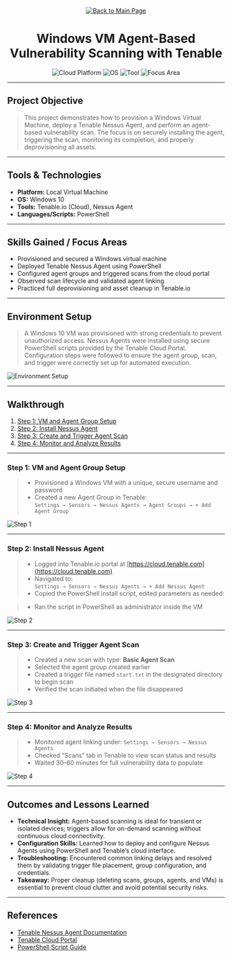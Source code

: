 <p align="center">
  <a href="https://github.com/Samuel-Cavada" target="_blank">
    <img src="https://img.shields.io/badge/Back_to_Main_Page-000000?style=for-the-badge&logo=github&logoColor=white" alt="Back to Main Page"/>
  </a>
</p>

<h1 align="center">Windows VM Agent-Based Vulnerability Scanning with Tenable</h1>

<p align="center">
  <img src="https://img.shields.io/badge/Platform-Local%20VM-0078D4?style=for-the-badge&logo=microsoft&logoColor=white" alt="Cloud Platform" />
  <img src="https://img.shields.io/badge/OS-Windows%2010-0078D6?style=for-the-badge&logo=windows&logoColor=white" alt="OS" />
  <img src="https://img.shields.io/badge/Tool-Tenable.io-00B388?style=for-the-badge&logo=tenable&logoColor=white" alt="Tool" />
  <img src="https://img.shields.io/badge/Focus-Agent-Based%20Scanning-orange?style=for-the-badge" alt="Focus Area" />
</p>

---

## Project Objective
> This project demonstrates how to provision a Windows Virtual Machine, deploy a Tenable Nessus Agent, and perform an agent-based vulnerability scan. The focus is on securely installing the agent, triggering the scan, monitoring its completion, and properly deprovisioning all assets.

---

## Tools & Technologies
- **Platform:** Local Virtual Machine
- **OS:** Windows 10
- **Tools:** Tenable.io (Cloud), Nessus Agent
- **Languages/Scripts:** PowerShell

---

## Skills Gained / Focus Areas
- Provisioned and secured a Windows virtual machine
- Deployed Tenable Nessus Agent using PowerShell
- Configured agent groups and triggered scans from the cloud portal
- Observed scan lifecycle and validated agent linking
- Practiced full deprovisioning and asset cleanup in Tenable.io

---

## Environment Setup
> A Windows 10 VM was provisioned with strong credentials to prevent unauthorized access. Nessus Agents were installed using secure PowerShell scripts provided by the Tenable Cloud Portal. Configuration steps were followed to ensure the agent group, scan, and trigger were correctly set up for automated execution.

![Environment Setup](assets/images/setup.jpg)

---

## Walkthrough
1. [Step 1: VM and Agent Group Setup](#step-1-vm-and-agent-group-setup)
2. [Step 2: Install Nessus Agent](#step-2-install-nessus-agent)
3. [Step 3: Create and Trigger Agent Scan](#step-3-create-and-trigger-agent-scan)
4. [Step 4: Monitor and Analyze Results](#step-4-monitor-and-analyze-results)

---

### Step 1: VM and Agent Group Setup
> - Provisioned a Windows VM with a unique, secure username and password
> - Created a new Agent Group in Tenable:  
  `Settings → Sensors → Nessus Agents → Agent Groups → + Add Agent Group`

![Step 1](assets/images/step1.jpg)

---

### Step 2: Install Nessus Agent
> - Logged into Tenable.io portal at [https://cloud.tenable.com](https://cloud.tenable.com)
> - Navigated to:  
  `Settings → Sensors → Nessus Agents → + Add Nessus Agent`
> - Copied the PowerShell install script, edited parameters as needed:


> - Ran the script in PowerShell as administrator inside the VM

![Step 2](assets/images/step2.jpg)

---

### Step 3: Create and Trigger Agent Scan
> - Created a new scan with type: **Basic Agent Scan**
> - Selected the agent group created earlier
> - Created a trigger file named `start.txt` in the designated directory to begin scan
> - Verified the scan initiated when the file disappeared

![Step 3](assets/images/step3.jpg)

---

### Step 4: Monitor and Analyze Results
> - Monitored agent linking under:
  `Settings → Sensors → Nessus Agents`
> - Checked “Scans” tab in Tenable to view scan status and results
> - Waited 30–60 minutes for full vulnerability data to populate

![Step 4](assets/images/step4.jpg)

---

## Outcomes and Lessons Learned
- **Technical Insight:** Agent-based scanning is ideal for transient or isolated devices; triggers allow for on-demand scanning without continuous cloud connectivity.
- **Configuration Skills:** Learned how to deploy and configure Nessus Agents using PowerShell and Tenable’s cloud interface.
- **Troubleshooting:** Encountered common linking delays and resolved them by validating trigger file placement, group configuration, and credentials.
- **Takeaway:** Proper cleanup (deleting scans, groups, agents, and VMs) is essential to prevent cloud clutter and avoid potential security risks.

---

## References
- [Tenable Nessus Agent Documentation](https://docs.tenable.com/nessus/agent)
- [Tenable Cloud Portal](https://cloud.tenable.com/)
- [PowerShell Script Guide](https://docs.tenable.com/cloud/Content/NessusAgents/Install.htm)
